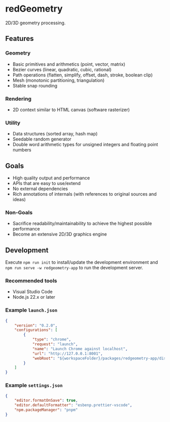 # redGeometry

2D/3D geometry processing.

## Features

### Geometry

-   Basic primitives and arithmetics (point, vector, matrix)
-   Bezier curves (linear, quadratic, cubic, rational)
-   Path operations (flatten, simplify, offset, dash, stroke, boolean clip)
-   Mesh (monotonic partitioning, triangulation)
-   Stable snap rounding

### Rendering

-   2D context similar to HTML canvas (software rasterizer)

### Utility

-   Data structures (sorted array, hash map)
-   Seedable random generator
-   Double word arithmetic types for unsigned integers and floating point numbers

## Goals

-   High quality output and performance
-   APIs that are easy to use/extend
-   No external dependencies
-   Rich annotations of internals (with references to original sources and ideas)

### Non-Goals

-   Sacrifice readability/maintainability to achieve the highest possible performance
-   Become an extensive 2D/3D graphics engine

## Development

Execute `npm run init` to install/update the development environment and `npm run serve -w redgeometry-app` to run the development server.

### Recommended tools

-   Visual Studio Code
-   Node.js 22.x or later

### Example `launch.json`

```json
{
    "version": "0.2.0",
    "configurations": [
        {
            "type": "chrome",
            "request": "launch",
            "name": "Launch Chrome against localhost",
            "url": "http://127.0.0.1:8001",
            "webRoot": "${workspaceFolder}/packages/redgeometry-app/dist"
        }
    ]
}
```

### Example `settings.json`

```json
{
    "editor.formatOnSave": true,
    "editor.defaultFormatter": "esbenp.prettier-vscode",
    "npm.packageManager": "pnpm"
}
```
